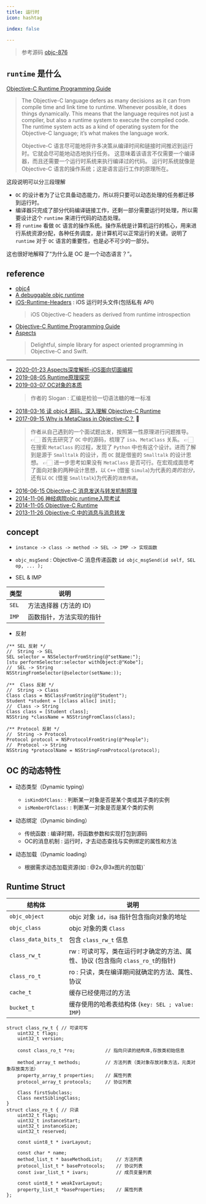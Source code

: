 ```yaml
---
title: 运行时
icon: hashtag

index: false

---
```


> 参考源码 [objc-876](https://github.com/apple-oss-distributions/objc4/blob/objc4-876/runtime)

<!-- more -->

## `runtime` 是什么

[Objective-C Runtime Programming Guide](https://developer.apple.com/library/archive/documentation/Cocoa/Conceptual/ObjCRuntimeGuide)

> The Objective-C language defers as many decisions as it can from compile time and link time to runtime. Whenever possible, it does things dynamically. 
> This means that the language requires not just a compiler, but also a runtime system to execute the compiled code. 
> The runtime system acts as a kind of operating system for the Objective-C language; it’s what makes the language work. 
>
> Objective-C 语言尽可能地将许多决策从编译时间和链接时间推迟到运行时。它就会尽可能地动态地执行任务。
> 这意味着该语言不仅需要一个编译器，而且还需要一个运行时系统来执行编译过的代码。
> 运行时系统就像是 Objective-C 语言的操作系统；这是语言运行工作的原理所在。
  
  这段说明可以分三段理解
  
  * `OC` 的设计者为了让它具备动态能力，所以将只要可以动态处理的任务都迁移到运行时。
  * 编译器只完成了部分代码编译链接工作，还剩一部分需要运行时处理，所以需要设计这个 `runtime` 来进行代码的动态处理。
  * 将 `runtime` 看做 `OC` 语言的操作系统。操作系统是计算机运行的核心，用来进行系统资源分配，各种任务调度，是计算机可以正常运行的关键。说明了 `runtime` 对于 `OC` 语言的重要性，也是必不可少的一部分。

  这也很好地解释了“为什么是 OC 是一个动态语言？”。

## reference

- [objc4](https://github.com/apple-oss-distributions/objc4)
- [A debuggable objc runtime](https://github.com/RetVal/objc-runtime)
- [iOS-Runtime-Headers](https://github.com/nst/iOS-Runtime-Headers) : iOS 运行时头文件(包括私有 API)
    > iOS Objective-C headers as derived from runtime introspection
- [Objective-C Runtime Programming Guide](https://developer.apple.com/library/archive/documentation/Cocoa/Conceptual/ObjCRuntimeGuide)
- [Aspects](https://github.com/steipete/Aspects)
    > Delightful, simple library for aspect oriented programming in Objective-C and Swift.

------

- [2020-01-23 Aspects深度解析-iOS面向切面编程](https://juejin.cn/post/6844904052778598408)
- [2019-08-05 Runtime原理探究](https://www.jianshu.com/p/30de582dbeb7)
- [](✅) [2019-03-07 OC对象的本质](https://www.jianshu.com/p/1bf78e1b3594)
    > 作者的 Slogan : 汇编是检验一切语法糖的唯一标准
- [2018-03-16 读 objc4 源码，深入理解 Objective-C Runtime](https://shannonchenchn.github.io/2018/03/16/objc-runtime-learning-notes/)
- [](✅) [2017-09-15 Why is MetaClass in Objective-C？](https://nemocdz.github.io/post/why-is-metaclass-in-objective-c/) 💯
    > 作者从自己遇到的一个面试题出发，按照第一性原理进行问题推导。
      👉🏻 首先去研究了 `OC` 中的源码，梳理了 `isa`、`MetaClass` 关系。
      👉🏻 在搜索 `MetaClass` 的过程，发现了 `Python` 中也有这个设计。进而了解到是源于 `Smalltalk` 的设计，而 `OC` 就是借鉴的 `Smalltalk` 的设计思想。
      👉🏻 进一步思考如果没有 `MetaClass` 是否可行。在宏观成面思考了面向对象的两种设计思想，以 `C++` (借鉴 `Simula`)为代表的*类的划分*，还有以 `OC` (借鉴 `Smalltalk`)为代表的`消息传递`。
- [2016-06-15 Objective-C 消息发送与转发机制原理](http://yulingtianxia.com/blog/2016/06/15/Objective-C-Message-Sending-and-Forwarding/)
- [2014-11-06 神经病院objc runtime入院考试](https://blog.sunnyxx.com/2014/11/06/runtime-nuts)
- [2014-11-05 Objective-C Runtime](http://yulingtianxia.com/blog/2014/11/05/objective-c-runtime/)
- [2013-11-26 Objective-C 中的消息与消息转发](https://blog.ibireme.com/2013/11/26/objective-c-messaging/)

## concept

- `instance -> class -> method -> SEL -> IMP -> 实现函数`
- `objc_msgSend` : Objective-C 消息传递函数 `id objc_msgSend(id self, SEL op, ... );`

- SEL & IMP

| 类型 | 说明
| --- | --- 
| `SEL`     | 方法选择器 (方法的 ID)
| `IMP`     | 函数指针，方法实现的指针

- 反射

``` objc
/** SEL 反射 */
//  String -> SEL
SEL selector = NSSelectorFromString(@"setName:");
[stu performSelector:selector withObject:@"Kobe"];
//  SEL -> String
NSStringFromSelector(@selector(setName:));

/**  Class 反射 */
//  String -> Class
Class class = NSClassFromString(@"Student");
Student *student = [[class alloc] init]; 
//  Class -> String
Class class = [Student class];
NSString *className = NSStringFromClass(class);

/** Protocol 反射 */
//  String -> Protocol
Protocol protocol = NSProtocolFromString(@"People");
//  Protocol -> String
NSString *protocolName = NSStringFromProtocol(protocol);
```

## OC 的动态特性

- 动态类型（Dynamic typing）
    * `isKindOfClass:` : 判断某一对象是否是某个类或其子类的实例
    * `isMemberOfClass:` : 判断某一对象是否是某个类的实例

- 动态绑定（Dynamic binding）
    * 传统函数 : 编译时期，将函数参数和实现打包到源码
    * OC的消息机制 : 运行时，才去动态查找与实例绑定的属性和方法

- 动态加载（Dynamic loading）
    * 根据需求动态加载资源(如 : @2x,@3x图片的加载)`

## Runtime Struct

| 结构体 | 说明
| --- | ---
| `objc_object`         | objc 对象 `id`，isa 指针包含指向对象的地址
| `objc_class`          | objc 对象的类 `Class`
| `class_data_bits_t`   | 包含 `class_rw_t` 信息 
| `class_rw_t`          | rw : 可读可写，类在运行时才确定的方法、属性、协议 (包含指向 `class_ro_t`的指针)
| `class_ro_t`          | ro : 只读，类在编译期间就确定的方法、属性、协议
| `cache_t`             | 缓存已经使用过的方法
| `bucket_t`            | 缓存使用的哈希表结构体 (`key: SEL ; value: IMP`)


``` objc
struct class_rw_t { // 可读可写
    uint32_t flags;
    uint32_t version;

    const class_ro_t *ro;           // 指向只读的结构体,存放类初始信息
    
    method_array_t methods;         // 方法列表（类对象存放对象方法，元类对象存放类方法）
    property_array_t properties;    // 属性列表
    protocol_array_t protocols;     // 协议列表

    Class firstSubclass;
    Class nextSiblingClass;
}
struct class_ro_t { // 只读 
    uint32_t flags;
    uint32_t instanceStart;
    uint32_t instanceSize;
    uint32_t reserved;

    const uint8_t * ivarLayout;

    const char * name;
    method_list_t * baseMethodList;     // 方法列表
    protocol_list_t * baseProtocols;    // 协议列表
    const ivar_list_t * ivars;          // 成员变量列表

    const uint8_t * weakIvarLayout;
    property_list_t *baseProperties;    // 属性列表
};
```
